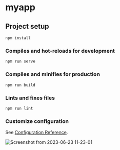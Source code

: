 # myapp

## Project setup
```
npm install
```

### Compiles and hot-reloads for development
```
npm run serve
```

### Compiles and minifies for production
```
npm run build
```

### Lints and fixes files
```
npm run lint
```

### Customize configuration
See [Configuration Reference](https://cli.vuejs.org/config/).


![Screenshot from 2023-06-23 11-23-01](https://github.com/iyappan04/Chadura-VueJS-App/assets/82354462/26b30761-1dd1-42e4-ba4d-863e75c52991)
